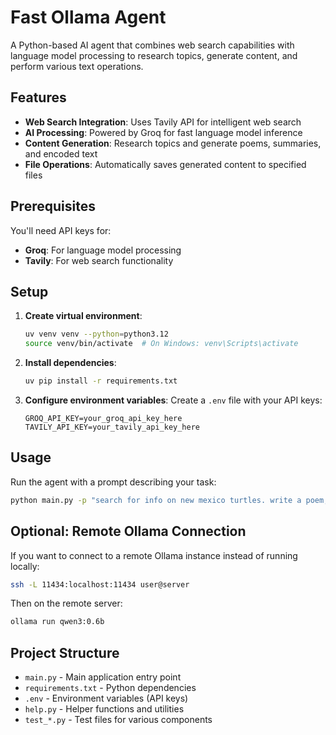# Fast Ollama Agent

A Python-based AI agent that combines web search capabilities with language model processing to research topics, generate content, and perform various text operations.

## Features

- **Web Search Integration**: Uses Tavily API for intelligent web search
- **AI Processing**: Powered by Groq for fast language model inference
- **Content Generation**: Research topics and generate poems, summaries, and encoded text
- **File Operations**: Automatically saves generated content to specified files

## Prerequisites

You'll need API keys for:
- **Groq**: For language model processing
- **Tavily**: For web search functionality

## Setup

1. **Create virtual environment**:
   ```bash
   uv venv venv --python=python3.12
   source venv/bin/activate  # On Windows: venv\Scripts\activate
   ```

2. **Install dependencies**:
   ```bash
   uv pip install -r requirements.txt
   ```

3. **Configure environment variables**:
   Create a `.env` file with your API keys:
   ```
   GROQ_API_KEY=your_groq_api_key_here
   TAVILY_API_KEY=your_tavily_api_key_here
   ```

## Usage

Run the agent with a prompt describing your task:

```bash
python main.py -p "search for info on new mexico turtles. write a poem, then encode it. Write the unencoded poem to a file called my_poem.txt and then the encoded poem to another file called my_poem_encoded.txt"
```

## Optional: Remote Ollama Connection

If you want to connect to a remote Ollama instance instead of running locally:

```bash
ssh -L 11434:localhost:11434 user@server
```

Then on the remote server:
```bash
ollama run qwen3:0.6b
```

## Project Structure

- `main.py` - Main application entry point
- `requirements.txt` - Python dependencies
- `.env` - Environment variables (API keys)
- `help.py` - Helper functions and utilities
- `test_*.py` - Test files for various components
